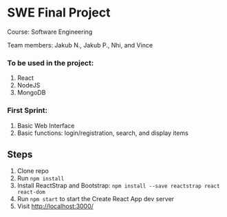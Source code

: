 # SWE Final Project

Course: Software Engineering

Team members: Jakub N., Jakub P., Nhi, and Vince

### To be used in the project:
1. React
2. NodeJS
3. MongoDB


### First Sprint:
1. Basic Web Interface
2. Basic functions: login/registration, search, and display items


## Steps 
1. Clone repo
2. Run `npm install`
3. Install ReactStrap and Bootstrap: `npm install --save reactstrap react react-dom`
4. Run `npm start` to start the Create React App dev server 
5. Visit [http://localhost:3000/](http://localhost:3000/)
